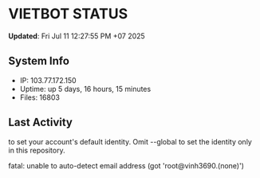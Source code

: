# VIETBOT STATUS
**Updated**: Fri Jul 11 12:27:55 PM +07 2025

## System Info
- IP: 103.77.172.150
- Uptime: up 5 days, 16 hours, 15 minutes
- Files: 16803

## Last Activity

to set your account's default identity.
Omit --global to set the identity only in this repository.

fatal: unable to auto-detect email address (got 'root@vinh3690.(none)')
